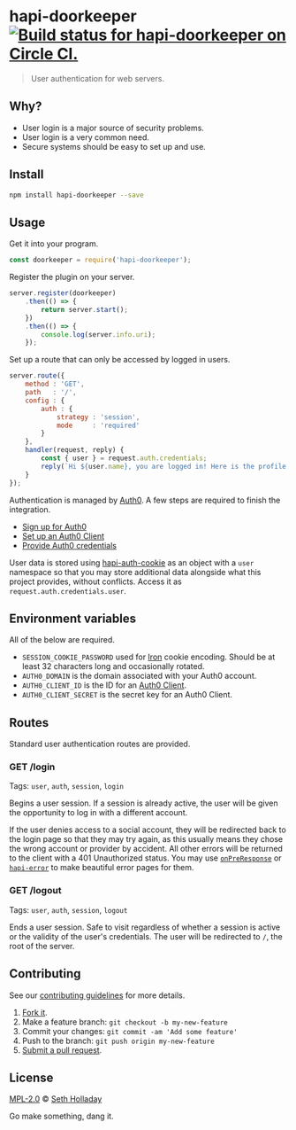 # hapi-doorkeeper [![Build status for hapi-doorkeeper on Circle CI.](https://img.shields.io/circleci/project/sholladay/hapi-doorkeeper/master.svg "Circle Build Status")](https://circleci.com/gh/sholladay/hapi-doorkeeper "Hapi Doorkeeper Builds")

> User authentication for web servers.

## Why?

 - User login is a major source of security problems.
 - User login is a very common need.
 - Secure systems should be easy to set up and use.

## Install

```sh
npm install hapi-doorkeeper --save
```

## Usage

Get it into your program.

```js
const doorkeeper = require('hapi-doorkeeper');
```

Register the plugin on your server.

```js
server.register(doorkeeper)
    .then(() => {
        return server.start();
    })
    .then(() => {
        console.log(server.info.uri);
    });
```

Set up a route that can only be accessed by logged in users.

```js
server.route({
    method : 'GET',
    path   : '/',
    config : {
        auth : {
            strategy : 'session',
            mode     : 'required'
        }
    },
    handler(request, reply) {
        const { user } = request.auth.credentials;
        reply(`Hi ${user.name}, you are logged in! Here is the profile from Auth0: <pre>${JSON.stringify(user.raw, null, 2)}</pre> <a href="/logout">Click here to log out</a>`);
    }
});
```

Authentication is managed by [Auth0](https://auth0.com/). A few steps are required to finish the integration.

 - [Sign up for Auth0](https://auth0.com/)
 - [Set up an Auth0 Client](https://auth0.com/docs/clients)
 - [Provide Auth0 credentials](#environment-variables)

User data is stored using [hapi-auth-cookie](https://github.com/hapijs/hapi-auth-cookie) as an object with a `user` namespace so that you may store additional data alongside what this project provides, without conflicts. Access it as `request.auth.credentials.user`.

## Environment variables

All of the below are required.

 - `SESSION_COOKIE_PASSWORD` used for [Iron](https://github.com/hueniverse/iron) cookie encoding. Should be at least 32 characters long and occasionally rotated.
 - `AUTH0_DOMAIN` is the domain associated with your Auth0 account.
 - `AUTH0_CLIENT_ID` is the ID for an [Auth0 Client](manage.auth0.com/#/applications).
 - `AUTH0_CLIENT_SECRET` is the secret key for an Auth0 Client.

## Routes

Standard user authentication routes are provided.

### GET /login

Tags: `user`, `auth`, `session`, `login`

Begins a user session. If a session is already active, the user will be given the opportunity to log in with a different account.

If the user denies access to a social account, they will be redirected back to the login page so that they may try again, as this usually means they chose the wrong account or provider by accident. All other errors will be returned to the client with a 401 Unauthorized status. You may use [`onPreResponse`](https://hapijs.com/api#error-transformation) or [`hapi-error`](https://www.npmjs.com/package/hapi-error) to make beautiful error pages for them.

### GET /logout

Tags: `user`, `auth`, `session`, `logout`

Ends a user session. Safe to visit regardless of whether a session is active or the validity of the user's credentials. The user will be redirected to `/`, the root of the server.

## Contributing

See our [contributing guidelines](https://github.com/sholladay/hapi-doorkeeper/blob/master/CONTRIBUTING.md "The guidelines for participating in this project.") for more details.

1. [Fork it](https://github.com/sholladay/hapi-doorkeeper/fork).
2. Make a feature branch: `git checkout -b my-new-feature`
3. Commit your changes: `git commit -am 'Add some feature'`
4. Push to the branch: `git push origin my-new-feature`
5. [Submit a pull request](https://github.com/sholladay/hapi-doorkeeper/compare "Submit code to this project for review.").

## License

[MPL-2.0](https://github.com/sholladay/hapi-doorkeeper/blob/master/LICENSE "The license for hapi-doorkeeper.") © [Seth Holladay](http://seth-holladay.com "Author of hapi-doorkeeper.")

Go make something, dang it.
